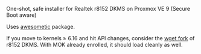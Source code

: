 One-shot, safe installer for Realtek r8152 DKMS on Proxmox VE 9 (Secure Boot aware)

Uses [awesometic](https://github.com/awesometic/realtek-r8152-dkms/) package.

If you move to kernels ≥ 6.16 and hit API changes, consider the [wget fork](https://github.com/wget/realtek-r8152-linux) of r8152 DKMS. With MOK already enrolled, it should load cleanly as well.
